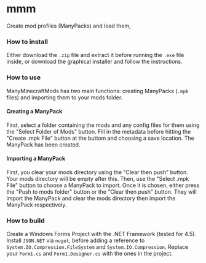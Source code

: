 # mmm
Create mod profiles (ManyPacks) and load them,

### How to install
Either download the `.zip` file and extract it before running the `.exe` file inside, or download the graphical installer and follow the instructions.

### How to use
ManyMinecraftMods has two main functions: creating ManyPacks (`.mpk` files) and importing them to your mods folder.

#### Creating a ManyPack
First, select a folder containing the mods and any config files for them using the "Select Folder of Mods" button. Fill in the metadata before hitting the "Create .mpk File" button at the buttom and choosing a save location. The ManyPack has been created.

#### Importing a ManyPack
First, you clear your mods directory using the "Clear then push" button. Your mods directory will be empty after this. Then, use the "Select .mpk File" button to choose a ManyPack to import. Once it is chosen, either press the "Push to mods folder" button or the "Clear then push" button. They will import the ManyPack and clear the mods directory then import the ManyPack respectively.

### How to build
Create a Windows Forms Project with the .NET Framework (tested for 4.5). Install `JSON.NET` via `nuget`, before adding a reference to `System.IO.Compression.FileSystem` and `System.IO.Compression`. Replace your `Form1.cs` and `Form1.Designer.cs` with the ones in the project.
